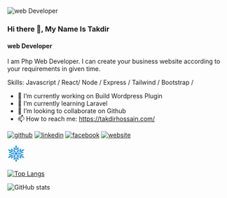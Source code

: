 ![web Developer](https://scontent.fdac11-1.fna.fbcdn.net/v/t39.30808-6/267230651_713405646714718_6512407864989449974_n.jpg?_nc_cat=111&ccb=1-5&_nc_sid=09cbfe&_nc_eui2=AeGlKQ9qkvR6q26tqdkuLnnWtI-gKPQpfkO0j6Ao9Cl-Qz7MUH1QJrsNlrbZ8Vf1gmzW4lUN3DyhfuL_n2BBoiLm&_nc_ohc=sy9zkRG6VE0AX-_BZG8&_nc_ht=scontent.fdac11-1.fna&oh=00_AT9GmSf9lXCfPgBsOJ3fMkhk75CEjYkxIX4w1bA-oRACmw&oe=62648AED)

### Hi there 👋, My Name Is Takdir 
#### web Developer


I am Php Web Developer.
I can create your business website according to your requirements in given time.

Skills: Javascript / React/ Node / Express / Tailwind / Bootstrap /  

- 🔭 I’m currently working on Build Wordpress Plugin 
- 🌱 I’m currently learning Laravel 
- 👯 I’m looking to collaborate on Github 
- 📫 How to reach me: https://takdirhossain.com/ 


[<img src='https://cdn.jsdelivr.net/npm/simple-icons@3.0.1/icons/github.svg' alt='github' height='40'>](https://github.com/Takdirhossain)  [<img src='https://cdn.jsdelivr.net/npm/simple-icons@3.0.1/icons/linkedin.svg' alt='linkedin' height='40'>](https://www.linkedin.com/in/https://www.linkedin.com/in/takdir-hossain-9a2902228//)  [<img src='https://cdn.jsdelivr.net/npm/simple-icons@3.0.1/icons/facebook.svg' alt='facebook' height='40'>](https://www.facebook.com/https://www.facebook.com/takdir.hossain.332)  [<img src='https://cdn.jsdelivr.net/npm/simple-icons@3.0.1/icons/icloud.svg' alt='website' height='40'>](https://takdirhossain.com/)  

<a href='https://archiveprogram.github.com/'><img src='https://raw.githubusercontent.com/acervenky/animated-github-badges/master/assets/acbadge.gif' width='40' height='40'></a> 

[![Top Langs](https://github-readme-stats.vercel.app/api/top-langs/?username=Takdirhossain)](https://github.com/anuraghazra/github-readme-stats)

![GitHub stats](https://github-readme-stats.vercel.app/api?username=Takdirhossain&show_icons=true)  


